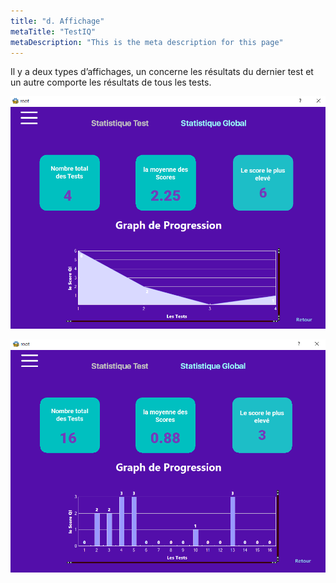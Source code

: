 ```yaml
---
title: "d. Affichage"
metaTitle: "TestIQ"
metaDescription: "This is the meta description for this page"
---
```


Il y a deux types d’affichages, un concerne les résultats du dernier test et un autre comporte les résultats de tous les tests.

![frame](https://github.com/z-sohaib/iq-documentation/blob/main/src/images/capture/affich_ind.PNG?raw=true)

![frame](https://github.com/z-sohaib/iq-documentation/blob/main/src/images/capture/statglob_patient.PNG?raw=true)